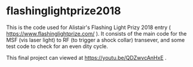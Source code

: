 # flashinglightprize2018
This is the code used for Alistair's Flashing Light Prizy 2018 entry ( https://www.flashinglightprize.com/ ). It consists of the main code for the MSF (vis laser light) to RF (to trigger a shock collar) transever, and some test code to check for an even dity cycle. 

This final project can viewed at https://youtu.be/QDZwvcAnHxE .
